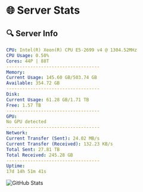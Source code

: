 # 🌐 Server Stats
## 🔍 Server Info
```yaml
CPU: Intel(R) Xeon(R) CPU E5-2699 v4 @ 1304.52MHz
CPU Usage: 0.50%
Cores: 44P | 88T
-----------------------------------
Memory:
Current Usage: 145.60 GB/503.74 GB
Available: 354.72 GB
-----------------------------------
Disk:
Current Usage: 61.28 GB/1.71 TB
Free: 1.57 TB
-----------------------------------
GPU:
No GPU detected
-----------------------------------
Network:
Current Transfer (Sent): 24.02 MB/s
Current Transfer (Received): 132.23 KB/s
Total Sent: 27.81 TB
Total Received: 245.28 GB
-----------------------------------
Uptime:
17d 14h 51m 41s
```
![GitHub Stats](https://img.shields.io/badge/Updated-2025-03-25_12:14:30-blue)
